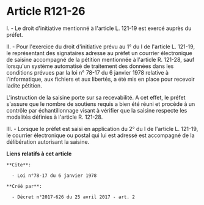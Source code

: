 # Article R121-26

I. - Le droit d'initiative mentionné à l'article L. 121-19 est exercé auprès du préfet.

II. - Pour l'exercice du droit d'initiative prévu au 1° du I de l'article L. 121-19, le représentant des signataires adresse
au préfet un courrier électronique de saisine accompagné de la pétition mentionnée à l'article R. 121-28, sauf lorsqu'un
système automatisé de traitement des données dans les conditions prévues par la loi n° 78-17 du 6 janvier 1978 relative à
l'informatique, aux fichiers et aux libertés, a été mis en place pour recevoir ladite pétition.

L'instruction de la saisine porte sur sa recevabilité. A cet effet, le préfet s'assure que le nombre de soutiens requis a
bien été réuni et procède à un contrôle par échantillonnage visant à vérifier que la saisine respecte les modalités définies
à l'article R. 121-28.

III. - Lorsque le préfet est saisi en application du 2° du I de l'article L. 121-19, le courrier électronique ou postal qui
lui est adressé est accompagné de la délibération autorisant la saisine.

**Liens relatifs à cet article**

	**Cite**:

	  - Loi n°78-17 du 6 janvier 1978

	**Créé par**:

	  - Décret n°2017-626 du 25 avril 2017 - art. 2
